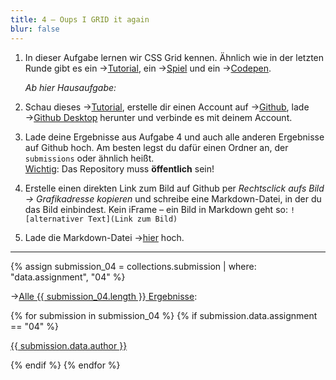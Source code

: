 ```yaml
---
title: 4 — Oups I GRID it again
blur: false
---
```


1. In dieser Aufgabe lernen wir CSS Grid kennen. Ähnlich wie in der letzten Runde gibt es ein →[Tutorial](https://www.youtube.com/watch?v=EiNiSFIPIQE), ein →[Spiel](https://cssgridgarden.com/#de) und ein →[Codepen](https://codepen.io/jdhaw/pen/oNKPVNj).
	
	_Ab hier Hausaufgabe:_
2. Schau dieses →[Tutorial](https://www.youtube.com/watch?v=8Dd7KRpKeaE), erstelle dir einen Account auf →[Github](https://github.com/), lade →[Github Desktop](https://desktop.github.com/download/) herunter und verbinde es mit deinem Account.

3. Lade deine Ergebnisse aus Aufgabe 4 und auch alle anderen Ergebnisse auf Github hoch. Am besten legst du dafür einen Ordner an, der `submissions` oder ähnlich heißt.  
<u>Wichtig</u>: Das Repository muss **öffentlich** sein!

4. Erstelle einen direkten Link zum Bild auf Github per _Rechtsclick aufs Bild → Grafikadresse kopieren_  und schreibe eine Markdown-Datei, in der du das Bild einbindest. Kein iFrame – ein Bild in Markdown geht so: `![alternativer Text](Link zum Bild)`

5. Lade die Markdown-Datei →[hier](https://drive.google.com/open?id=136jx0SN4SqW_gHIAANOT6Se5Si2To9Sy&usp=drive_fs) hoch.

---

{% assign submission_04 = collections.submission | where: "data.assignment", "04" %}

→[Alle {{ submission_04.length }} Ergebnisse](../submissions/submissions-04):

{% for submission in submission_04 %}
	{% if submission.data.assignment == "04" %}
		<div class="post"> 
			<a href='{{submission.url}}'>{{ submission.data.author }} </a>
			

</div>
	{% endif %}
{% endfor %}